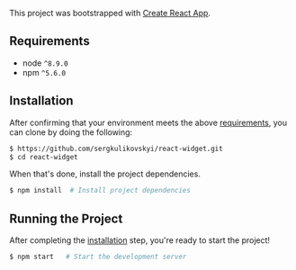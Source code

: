 This project was bootstrapped with [Create React App](https://github.com/facebookincubator/create-react-app).

## Requirements
* node `^8.9.0`
* npm `^5.6.0`

## Installation

After confirming that your environment meets the above [requirements](#requirements), you can clone by doing the following:

```bash
$ https://github.com/sergkulikovskyi/react-widget.git
$ cd react-widget
```

When that's done, install the project dependencies.

```bash
$ npm install  # Install project dependencies
```

## Running the Project

After completing the [installation](#installation) step, you're ready to start the project!

```bash
$ npm start   # Start the development server
```

